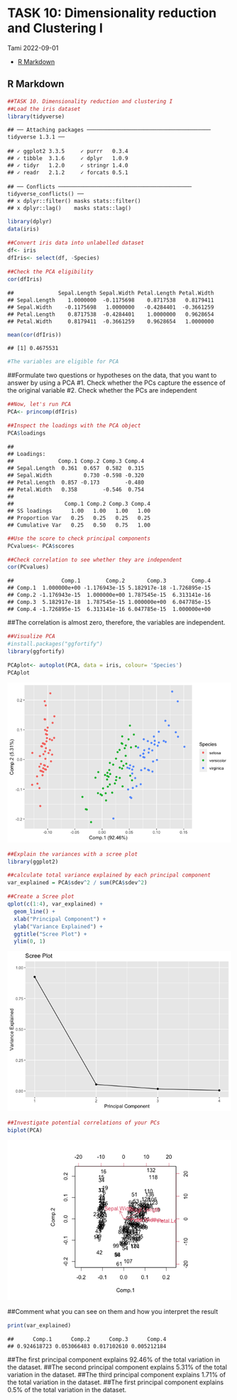TASK 10: Dimensionality reduction and Clustering I
================
Tami
2022-09-01

-   [R Markdown](#r-markdown)

## R Markdown

``` r
##TASK 10. Dimensionality reduction and clustering I
##Load the iris dataset
library(tidyverse)
```

    ## ── Attaching packages ─────────────────────────────────────── tidyverse 1.3.1 ──

    ## ✓ ggplot2 3.3.5     ✓ purrr   0.3.4
    ## ✓ tibble  3.1.6     ✓ dplyr   1.0.9
    ## ✓ tidyr   1.2.0     ✓ stringr 1.4.0
    ## ✓ readr   2.1.2     ✓ forcats 0.5.1

    ## ── Conflicts ────────────────────────────────────────── tidyverse_conflicts() ──
    ## x dplyr::filter() masks stats::filter()
    ## x dplyr::lag()    masks stats::lag()

``` r
library(dplyr)
data(iris)
```

``` r
##Convert iris data into unlabelled dataset
df<- iris
dfIris<- select(df, -Species)
```

``` r
##Check the PCA eligibility
cor(dfIris)
```

    ##              Sepal.Length Sepal.Width Petal.Length Petal.Width
    ## Sepal.Length    1.0000000  -0.1175698    0.8717538   0.8179411
    ## Sepal.Width    -0.1175698   1.0000000   -0.4284401  -0.3661259
    ## Petal.Length    0.8717538  -0.4284401    1.0000000   0.9628654
    ## Petal.Width     0.8179411  -0.3661259    0.9628654   1.0000000

``` r
mean(cor(dfIris))
```

    ## [1] 0.4675531

``` r
#The variables are eligible for PCA
```

\##Formulate two questions or hypotheses on the data, that you want to
answer by using a PCA \#1. Check whether the PCs capture the essence of
the original variable \#2. Check whether the PCs are independent

``` r
##Now, let's run PCA
PCA<- princomp(dfIris)
```

``` r
##Inspect the loadings with the PCA object
PCA$loadings
```

    ## 
    ## Loadings:
    ##              Comp.1 Comp.2 Comp.3 Comp.4
    ## Sepal.Length  0.361  0.657  0.582  0.315
    ## Sepal.Width          0.730 -0.598 -0.320
    ## Petal.Length  0.857 -0.173        -0.480
    ## Petal.Width   0.358        -0.546  0.754
    ## 
    ##                Comp.1 Comp.2 Comp.3 Comp.4
    ## SS loadings      1.00   1.00   1.00   1.00
    ## Proportion Var   0.25   0.25   0.25   0.25
    ## Cumulative Var   0.25   0.50   0.75   1.00

``` r
##Use the score to check principal components
PCvalues<- PCA$scores
```

``` r
##Check correlation to see whether they are independent
cor(PCvalues)
```

    ##               Comp.1        Comp.2       Comp.3        Comp.4
    ## Comp.1  1.000000e+00 -1.176943e-15 5.182917e-18 -1.726895e-15
    ## Comp.2 -1.176943e-15  1.000000e+00 1.787545e-15  6.313141e-16
    ## Comp.3  5.182917e-18  1.787545e-15 1.000000e+00  6.047785e-15
    ## Comp.4 -1.726895e-15  6.313141e-16 6.047785e-15  1.000000e+00

\##The correlation is almost zero, therefore, the variables are
independent.

``` r
##Visualize PCA
#install.packages("ggfortify")
library(ggfortify)
```

``` r
PCAplot<- autoplot(PCA, data = iris, colour= 'Species')
PCAplot
```

![](TASK-10_-Dimensionality-reduction-and-Clustering-I_files/figure-gfm/unnamed-chunk-9-1.png)<!-- -->

``` r
##Explain the variances with a scree plot
library(ggplot2)
```

``` r
##calculate total variance explained by each principal component
var_explained = PCA$sdev^2 / sum(PCA$sdev^2)
```

``` r
##Create a Scree plot
qplot(c(1:4), var_explained) + 
  geom_line() + 
  xlab("Principal Component") + 
  ylab("Variance Explained") +
  ggtitle("Scree Plot") +
  ylim(0, 1)
```

![](TASK-10_-Dimensionality-reduction-and-Clustering-I_files/figure-gfm/unnamed-chunk-12-1.png)<!-- -->

``` r
##Investigate potential correlations of your PCs 
biplot(PCA)
```

![](TASK-10_-Dimensionality-reduction-and-Clustering-I_files/figure-gfm/unnamed-chunk-13-1.png)<!-- -->

\##Comment what you can see on them and how you interpret the result

``` r
print(var_explained)
```

    ##      Comp.1      Comp.2      Comp.3      Comp.4 
    ## 0.924618723 0.053066483 0.017102610 0.005212184

\##The first principal component explains 92.46% of the total variation
in the dataset. \##The second principal component explains 5.31% of the
total variation in the dataset. \##The third principal component
explains 1.71% of the total variation in the dataset. \##The first
principal component explains 0.5% of the total variation in the dataset.
